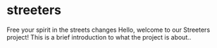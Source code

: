 # streeters
Free your spirit in the streets
changes
Hello, welcome to our Streeters project! This is a brief introduction  to what the project is about..
